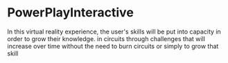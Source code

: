 # PowerPlayInteractive
 In this virtual reality experience, the user's skills will be put into capacity in order to grow their knowledge. in circuits through challenges that will increase over time without the need to burn circuits or simply to grow that skill
